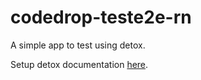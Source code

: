 # codedrop-teste2e-rn
A simple app to test using detox.


Setup detox documentation [here](https://dev.to/devborges/setup-detox-em-aplicacoes-react-native-7mk).
